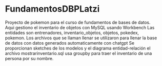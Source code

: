 # FundamentosDBPLatzi
Proyecto de pokemon para el curso de fundamentos de bases de datos. Aqui gestiono el inventario de objetos con MySQL usando Workbench
Las entidades son entrenadores, inventario_objetos, objetos, pokedex, pokemon. 
Los archivos que se llaman llenar se utilizaron para llenar la base de datos con datos generados automaticamente con chatgpt
Se proporcionan sketches de los modelos y el diagrama entidad-relación
el archivo mostrarinventario.sql usa groupby para traer el inventario de una persona por su nombre.

